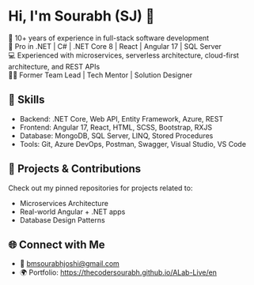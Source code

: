 # Hi, I'm Sourabh (SJ) 👋

🚀 10+ years of experience in full-stack software development  
🔧 Pro in .NET | C# | .NET Core 8 | React | Angular 17 | SQL Server  
💻 Experienced with microservices, serverless architecture, cloud-first architecture, and REST APIs  
👨‍💻 Former Team Lead | Tech Mentor | Solution Designer  

## 🧠 Skills
- Backend: .NET Core, Web API, Entity Framework, Azure, REST
- Frontend: Angular 17, React, HTML, SCSS, Bootstrap, RXJS
- Database: MongoDB, SQL Server, LINQ, Stored Procedures
- Tools: Git, Azure DevOps, Postman, Swagger, Visual Studio, VS Code

## 🔨 Projects & Contributions
Check out my pinned repositories for projects related to:
- Microservices Architecture
- Real-world Angular + .NET apps
- Database Design Patterns

## 🌐 Connect with Me
- 📧 bmsourabhjoshi@gmail.com
- 🌍 Portfolio: https://thecodersourabh.github.io/ALab-Live/en
  
